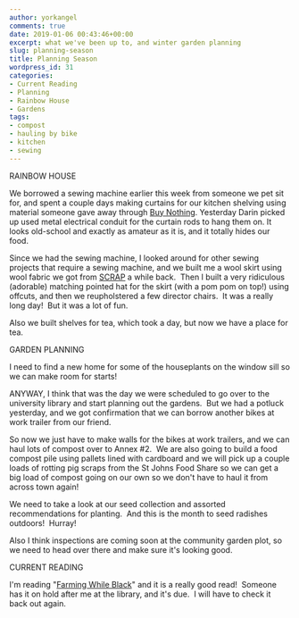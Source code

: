 ```yaml
---
author: yorkangel
comments: true
date: 2019-01-06 00:43:46+00:00
excerpt: what we've been up to, and winter garden planning
slug: planning-season
title: Planning Season
wordpress_id: 31
categories:
- Current Reading
- Planning
- Rainbow House
- Gardens
tags:
- compost
- hauling by bike
- kitchen
- sewing
---
```


RAINBOW HOUSE

We borrowed a sewing machine earlier this week from someone we pet sit for, and spent a couple days making curtains for our kitchen shelving using material someone gave away through [Buy Nothing](https://buynothingproject.org/). Yesterday Darin picked up used metal electrical conduit for the curtain rods to hang them on. It looks old-school and exactly as amateur as it is, and it totally hides our food.

Since we had the sewing machine, I looked around for other sewing projects that require a sewing machine, and we built me a wool skirt using wool fabric we got from [SCRAP](https://scrappdx.org/) a while back.  Then I built a very ridiculous (adorable) matching pointed hat for the skirt (with a pom pom on top!) using offcuts, and then we reupholstered a few director chairs.  It was a really long day!  But it was a lot of fun.

Also we built shelves for tea, which took a day, but now we have a place for tea.

GARDEN PLANNING

I need to find a new home for some of the houseplants on the window sill so we can make room for starts!

ANYWAY, I think that was the day we were scheduled to go over to the university library and start planning out the gardens.  But we had a potluck yesterday, and we got confirmation that we can borrow another bikes at work trailer from our friend.

So now we just have to make walls for the bikes at work trailers, and we can haul lots of compost over to Annex #2.  We are also going to build a food compost pile using pallets lined with cardboard and we will pick up a couple loads of rotting pig scraps from the St Johns Food Share so we can get a big load of compost going on our own so we don't have to haul it from across town again!

We need to take a look at our seed collection and assorted recommendations for planting.  And this is the month to seed radishes outdoors!  Hurray!

Also I think inspections are coming soon at the community garden plot, so we need to head over there and make sure it's looking good.

CURRENT READING

I'm reading "[Farming While Black](https://www.farmingwhileblack.org/)" and it is a really good read!  Someone has it on hold after me at the library, and it's due.  I will have to check it back out again.
